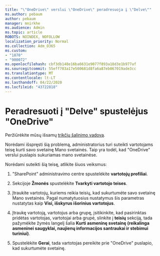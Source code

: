 ```yaml
---
title: "\"OneDrive\" verslui \"OneDrive\" peradresuoja į \"Delve\""
ms.author: pebaum
author: pebaum
manager: mnirkhe
ms.audience: Admin
ms.topic: article
ROBOTS: NOINDEX, NOFOLLOW
localization_priority: Normal
ms.collection: Adm_O365
ms.custom:
- "1870"
- "900072"
ms.openlocfilehash: cbf3db148e16ba6631e9077f893a18d3e1b977af
ms.sourcegitcommit: 55eff703a17e500681d8fa6a87eb067019ade3cc
ms.translationtype: MT
ms.contentlocale: lt-LT
ms.lasthandoff: 04/22/2020
ms.locfileid: "43722818"
---
```

# <a name="redirected-to-delve-after-you-click-onedrive"></a>Peradresuoti į "Delve" spustelėjus "OneDrive"

Peržiūrėkite mūsų išsamų [trikčių šalinimo vadovą](https://docs.microsoft.com/sharepoint/support/sites/troubleshooting-guide-for-sites-stopped-at-provisioning).

Norėdami išspręsti šią problemą, administratorius turi suteikti vartotojams teisę kurti savo svetainę Mano svetainės. Taip yra todėl, kad "OneDrive" verslui puslapis sukuriamas mano svetainėse.

Norėdami suteikti šią teisę, atlikite šiuos veiksmus:

1. "SharePoint" administravimo centre spustelėkite **vartotojų profiliai**.

2. Sekcijoje **Žmonės** spustelėkite **Tvarkyti vartotojo teises**.

3. Įtraukite vartotojų, kuriems reikia teisių, kad sukurtumėte savo svetainę Mano svetainės. Pagal numatytuosius nustatymus šis parametras nustatytas kaip **Visi, išskyrus išorinius vartotojus**.

4. Įtraukę vartotoją, vartotojus arba grupę, įsitikinkite, kad pasirinktas pridėtas vartotojas, vartotojai arba grupė, slinkite į **teisių** sekciją, tada pažymėkite žymės langelį šalia **Kurti asmeninę svetainę (reikalinga asmeninei saugyklai, naujienų informacijos santraukai ir stebimui turiniui)**.

5. Spustelėkite **Gerai**, tada vartotojas pereikite prie "OneDrive" puslapio, kad sukurtumėte svetainę.
